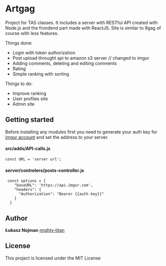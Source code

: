 # Artgag

Project for TAS classes. It includes a server with RESTful API created with Node.js and the frondend part made with ReactJS. Site is similar to 9gag of course with less features.

Things done:

- Login with token authorization
- Post upload throught api to amazon s3 server // changed to imgur
- Adding comments, deleting and editing comments
- Rating
- Simple ranking with sorting

Things to do:

- Improve ranking
- User profiles site
- Admin site

## Getting started

Before installing any modules first you need to generate your auth key for [imgur account](https://apidocs.imgur.com/#a062733d-ef42-3741-8521-b06e9b3310d2) and set the address to your server.

#### src/adds/API-calls.js

```
const URL = 'server url';
```

#### server/controlers/posts-controller.js

```
 const options = {
    "baseURL": 'https://api.imgur.com',
    "headers": {
      "Authorization": "Bearer {{auth key}}"
    }
  }
```

## Author

**Łukasz Nojman** [mighty-titan](https://github.com/mighty-titan)

## License

This project is licensed under the MIT License